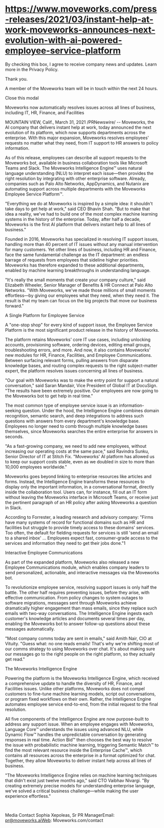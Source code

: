 # https://www.moveworks.com/press-releases/2021/03/instant-help-at-work-moveworks-announces-next-evolution-with-ai-powered-employee-service-platform

By checking this box, I agree to receive company news and updates. Learn more in the Privacy Policy.

Thank you.

A member of the Moveworks team will be in touch within the next 24 hours.



  Close this modal
  


Moveworks now automatically resolves issues across all lines of business, including IT, HR, Finance, and Facilities

MOUNTAIN VIEW, Calif., March 31, 2021 /PRNewswire/ -- Moveworks, the AI company that delivers instant help at work, today announced the next evolution of its platform, which now supports departments across the enterprise. With this major expansion, Moveworks resolves employees' requests no matter what they need, from IT support to HR answers to policy information.

As of this release, employees can describe all support requests to the Moveworks bot, available in business collaboration tools like Microsoft Teams and Slack. The Moveworks Intelligence Engine™ uses natural language understanding (NLU) to interpret each issue—then provides the right resolution by integrating with other enterprise software. Already, companies such as Palo Alto Networks, AppDynamics, and Nutanix are automating support across multiple departments with the Moveworks Employee Service Platform™.

"Everything we do at Moveworks is inspired by a simple idea: it shouldn't take days to get help at work," said CEO Bhavin Shah. "But to make that idea a reality, we've had to build one of the most complex machine learning systems in the history of the enterprise. Today, after half a decade, Moveworks is the first AI platform that delivers instant help to all lines of business."

Founded in 2016, Moveworks has specialized in resolving IT support issues, handling more than 40 percent of IT issues without any manual intervention for many customers. Yet other lines of business, including HR and Finance, face the same fundamental challenge as the IT department: an endless barrage of requests from employees that sideline higher priorities. Moveworks has therefore expanded to these additional departments, enabled by machine learning breakthroughs in understanding language.

"It's really the small moments that create your company culture," said Elizabeth Wheeler, Senior Manager of Benefits & HR Connect at Palo Alto Networks. "With Moveworks, we've made those millions of small moments effortless—by giving our employees what they need, when they need it. The result is that my team can focus on the big projects that move our business forward."

A Single Platform for Employee Service

A "one-stop shop" for every kind of support issue, the Employee Service Platform is the most significant product release in the history of Moveworks.

The platform retains Moveworks' core IT use cases, including unlocking accounts, provisioning software, ordering devices, editing email groups, troubleshooting errors, and more. And now, it also contains Moveworks' new modules for HR, Finance, Facilities, and Employee Communications. Between surfacing relevant forms, pulling answers from disparate knowledge bases, and routing complex requests to the right subject-matter expert, the platform resolves issues concerning all lines of business.

"Our goal with Moveworks was to make the entry point for support a natural conversation," said Saran Mandair, Vice President of Global IT at DocuSign. "The results have been extremely positive. Our employees are now going to the Moveworks bot to get help in real time."

The most common type of employee service issue is an information-seeking question. Under the hood, the Intelligence Engine combines domain recognition, semantic search, and deep integrations to address such questions with answers from every department's knowledge base. Employees no longer need to comb through multiple knowledge bases themselves, since Moveworks searches the entire enterprise for answers in seconds.

"As a fast-growing company, we need to add new employees, without increasing our operating costs at the same pace," said Ravindra Sunku, Senior Director of IT at Stitch Fix. "Moveworks' AI platform has allowed us to keep our support costs stable, even as we doubled in size to more than 10,000 employees worldwide."

Moveworks goes beyond linking to enterprise resources like articles and forms. Instead, the Intelligence Engine transforms these resources to display only the important information, in a conversational format, directly inside the collaboration tool. Users can, for instance, fill out an IT form without leaving the Moveworks interface in Microsoft Teams, or receive just the pertinent paragraph of an HR policy after asking Moveworks a question in Slack.

According to Forrester, a leading research and advisory company: "Firms have many systems of record for functional domains such as HR and facilities but struggle to provide timely access to these domains' services. Too often, the default for fielding requests for services is still 'send an email to a shared inbox' ... Employees expect fast, consumer-grade access to the services and information they need to get their jobs done."1

Interactive Employee Communications

As part of the expanded platform, Moveworks also released a new Employee Communications module, which enables company leaders to send personalized, actionable, and interactive messages via the Moveworks bot.

To revolutionize employee service, resolving support issues is only half the battle. The other half requires preventing issues, before they arise, with effective communication. From policy changes to system outages to software migrations, messages sent through Moveworks achieve dramatically higher engagement than mass emails, since they replace such emails with two-way conversations. The Intelligence Engine ingests each customer's knowledge articles and documents several times per day, enabling the Moveworks bot to answer follow-up questions about these messages automatically.

"Most company comms today are sent in emails," said Amith Nair, CIO at Vituity. "Guess what: no one reads emails! That's why we're shifting most of our comms strategy to using Moveworks over chat. It's about making sure our messages go to the right people on the right platform, so they actually get read."

The Moveworks Intelligence Engine

Powering the platform is the Moveworks Intelligence Engine, which received a comprehensive update to handle the diversity of HR, Finance, and Facilities issues. Unlike other platforms, Moveworks does not compel customers to fine-tune machine learning models, script out conversations, or program fixed workflows on their own. Rather, the Intelligence Engine automates employee service end-to-end, from the initial request to the final resolution.

All five components of the Intelligence Engine are now purpose-built to address any support issue. When an employee engages with Moveworks, Language Core™ understands the issues using advanced NLU, while Dynamic Flow™ handles the unpredictable conversation by generating responses in real time. Action Bid™ then chooses the best way to resolve the issue with probabilistic machine learning, triggering Semantic Match™ to find the most relevant resource inside the Enterprise Cache™, which contains all resources across the enterprise in a format optimized for chat. Together, they allow Moveworks to deliver instant help across all lines of business.

"The Moveworks Intelligence Engine relies on machine learning techniques that didn't exist just twelve months ago," said CTO Vaibhav Nivargi. "By creating extremely precise models for understanding enterprise language, we've solved a critical business challenge—while making the user experience effortless."

 

Media Contact Sophia Xepoleas, Sr PR ManagerEmail: pr@moveworks.aiWeb: Moveworks.com/contact 

